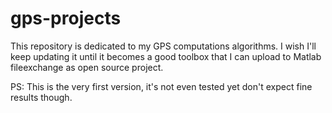 # gps-projects
This repository is dedicated to my GPS computations algorithms. I wish I'll keep updating it until it becomes a good toolbox that I can upload to Matlab fileexchange as open source project. 

PS: This is the very first version, it's not even tested yet don't expect fine results though.

